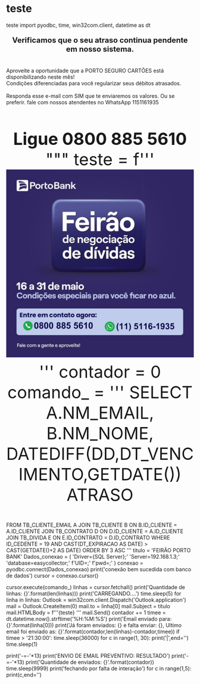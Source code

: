 # teste
teste
import pyodbc, time, win32com.client, datetime as dt


<p style="font-size: 20px; text-align: center;"><b>Verificamos que o seu atraso continua pendente em nosso sistema.</b></p><br>
Aproveite a oportunidade que a PORTO SEGURO CARTÕES está disponibilizando neste mês!<br>
Condições diferenciadas para você regularizar seus débitos atrasados. <br><br>
Responda esse e-mail com SIM que te enviaremos os valores. Ou se preferir. fale com nossos atendentes no WhatsApp 1151161935 <br><br>
<p style="font-size: 45px; text-align: center;"><b>Ligue 0800 885 5610</b>
"""
teste = f'''<a href="https://wa.me/+551151161935">
                <img src="https://github.com/yxrocha/teste/blob/main/WHATSAPP_INICIO_FEIRAO.JPEG?raw=true">
            </a>
'''
contador = 0
comando_ = '''
SELECT 
A.NM_EMAIL,
B.NM_NOME,
DATEDIFF(DD,DT_VENCIMENTO,GETDATE()) ATRASO

FROM TB_CLIENTE_EMAIL A 
JOIN TB_CLIENTE B ON B.ID_CLIENTE = A.ID_CLIENTE
JOIN TB_CONTRATO D ON D.ID_CLIENTE = A.ID_CLIENTE
JOIN TB_DIVIDA E ON E.ID_CONTRATO = D.ID_CONTRATO
WHERE ID_CEDENTE = 19 
AND CAST(DT_EXPIRACAO AS DATE) > CAST(GETDATE()+2 AS DATE)
ORDER BY 3 ASC
'''
titulo = 'FEIRÃO PORTO BANK'
Dados_conexao = (
'Driver={SQL Server};'
'Server=192.168.1.3;'
'database=easycollector;'
f'UID=;'
f'pwd=;'
)
conexao = pyodbc.connect(Dados_conexao)
print('conexão bem sucedida com banco de dados')
cursor = conexao.cursor()

cursor.execute(comando_)
linhas = cursor.fetchall()
print('Quantidade de linhas: {}'.format(len(linhas)))
print('CARREGANDO....')
time.sleep(5)
for linha in linhas:
    Outlook = win32com.client.Dispatch('Outlook.application')
    mail = Outlook.CreateItem(0)
    mail.to = linha[0]
    mail.Subject = titulo
    mail.HTMLBody = f'''{teste} '''
    mail.Send()
    contador += 1
    timee = dt.datetime.now().strftime('%H:%M:%S')
    print('Email enviado para: {}'.format(linha[0]))
    print('Já foram enviados: {} e falta enviar: {}, Ultimo email foi enviado as: {}'.format(contador,len(linhas)-contador,timee))
    if timee > '21:30:00':
        time.sleep(36000)
    for c in range(1, 30):
        print('|',end='')
        time.sleep(1)

print('-=-'*13)
print('ENVIO DE EMAIL PREVENTIVO: RESULTADO')
print('-=-'*13)
print('Quantidade de enviados: {}'.format(contador))
time.sleep(9999)
print('fechando por falta de interação')
for c in range(1,5):
    print(c,end='')
